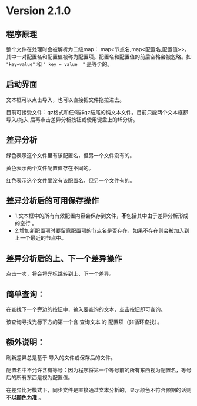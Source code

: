 # Version 2.1.0

## 程序原理

整个文件在处理时会被解析为二级map： map<节点名,map<配置名,配置值>>。其中一对配置名和配置值被称为配置项。配置名和配置值的前后空格会被忽略。如 `"key=value"` 和 `" key = value  "` 是等价的。

## 启动界面

文本框可以点击导入，也可以直接把文件拖拉进去。

目前可接受文件：gz格式和任何非gz结尾的纯文本文件。目前只能两个文本框都 导入/拖入 后再点击差异分析按钮或使用键盘上的f5分析。

## 差异分析

绿色表示这个文件里有该配置名，但另一个文件没有的。

黄色表示两个文件配置值存在不同的。

红色表示这个文件里没有该配置名，但另一个文件有的。

## 差异分析后的可用保存操作

- 1.文本框中的所有有效配置内容会保存到文件，**不**包括其中由于差异分析形成的空行 。
- 2.增加新配置项时要留意配置项的节点名是否存在，如果不存在则会被加入到上一个最近的节点中。

## 差异分析后的上、下一个差异操作

点击一次，将会将光标跳转到上、下一个差异。

## 简单查询：

在查找下一个旁边的按钮中，输入要查询的文本，点击按钮即可查询。

该查询寻找光标下方的第一个含 查询文本 的 配置项（非循环查找）。

## 额外说明：

刷新差异总是基于 导入的文件或保存后的文件。

配置名中不允许含有等号：因为程序将第一个等号前的所有东西视为配置名，等号后的所有东西是视为配置值。

在差异比对模式下，同步文件是直接通过文本分析的，显示颜色不符合预期的话则 **不以颜色为准** 。
